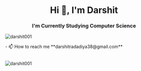 <h1 align="center">Hi 👋, I'm Darshit</h1>
<h3 align="center">I'm Currently Studying Computer Science</h3>
<p align="left"> <img src="https://komarev.com/ghpvc/?username=darshit001&label=Profile%20views&color=0e75b6&style=flat" alt="darshit001" /> </p>
- 📫 How to reach me **darshitradadiya38@gmail.com** </br></br>

<p ><img align="center" src="https://github-readme-streak-stats.herokuapp.com/?user=darshit001&" alt="darshit001" /></p>
